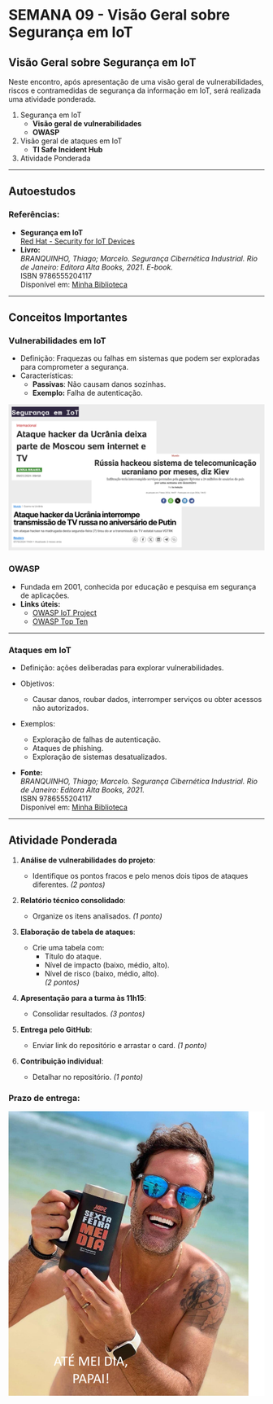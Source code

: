 # SEMANA 09 - Visão Geral sobre Segurança em IoT

## Visão Geral sobre Segurança em IoT

Neste encontro, após apresentação de uma visão geral de vulnerabilidades, riscos e contramedidas de segurança da informação em IoT, será realizada uma atividade ponderada.

1. Segurança em IoT
   - **Visão geral de vulnerabilidades**
   - **OWASP**  
2. Visão geral de ataques em IoT
   - **TI Safe Incident Hub**
3. Atividade Ponderada

---

## Autoestudos

### Referências:
- **Segurança em IoT**  
  [Red Hat - Security for IoT Devices](https://www.redhat.com/pt-br/topics/security/security-for-iot-devices)
- **Livro:**  
  *BRANQUINHO, Thiago; Marcelo. Segurança Cibernética Industrial. Rio de Janeiro: Editora Alta Books, 2021. E-book.*  
  ISBN 9786555204117  
  Disponível em: [Minha Biblioteca](https://integrada.minhabiblioteca.com.br/reader/books/9786555204117/)

---

## Conceitos Importantes

### Vulnerabilidades em IoT
- Definição: Fraquezas ou falhas em sistemas que podem ser exploradas para comprometer a segurança.
- Características:
  - **Passivas**: Não causam danos sozinhas.
  - **Exemplo:** Falha de autenticação.


![Ataques](https://github.com/agodoi/m04-semana09a/blob/main/imgs/ataques.png)

### OWASP
- Fundada em 2001, conhecida por educação e pesquisa em segurança de aplicações.
- **Links úteis:**  
  - [OWASP IoT Project](https://wiki.owasp.org/index.php/OWASP_Internet_of_Things_Project#tab=IoT_Vulnerabilities)  
  - [OWASP Top Ten](https://owasp.org/www-project-top-ten/)

---

### Ataques em IoT
- Definição: ações deliberadas para explorar vulnerabilidades.
- Objetivos:
  - Causar danos, roubar dados, interromper serviços ou obter acessos não autorizados.
- Exemplos:
  - Exploração de falhas de autenticação.
  - Ataques de phishing.
  - Exploração de sistemas desatualizados.

- **Fonte:**  
  *BRANQUINHO, Thiago; Marcelo. Segurança Cibernética Industrial. Rio de Janeiro: Editora Alta Books, 2021.*  
  ISBN 9786555204117  
  Disponível em: [Minha Biblioteca](https://integrada.minhabiblioteca.com.br/reader/books/9786555204117/)

---

## Atividade Ponderada

1. **Análise de vulnerabilidades do projeto**:
   - Identifique os pontos fracos e pelo menos dois tipos de ataques diferentes. *(2 pontos)*

2. **Relatório técnico consolidado**:
   - Organize os itens analisados. *(1 ponto)*

3. **Elaboração de tabela de ataques**:
   - Crie uma tabela com:
     - Título do ataque.
     - Nível de impacto (baixo, médio, alto).
     - Nível de risco (baixo, médio, alto).  
   *(2 pontos)*

4. **Apresentação para a turma às 11h15**:
   - Consolidar resultados. *(3 pontos)*

5. **Entrega pelo GitHub**:
   - Enviar link do repositório e arrastar o card. *(1 ponto)*

6. **Contribuição individual**:
   - Detalhar no repositório. *(1 ponto)*

### Prazo de entrega:

![MeiDiaPapai](https://github.com/agodoi/m04-semana09a/blob/main/imgs/meidiapapai.png)
